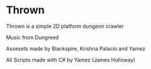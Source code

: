 # Thrown
Thrown is a simple 2D platform dungeon crawler

Music from Dungreed

Assesets made by Blackspire, Krishna Palacio and Yamez

All Scripts made with C# by Yamez (James Holloway)
